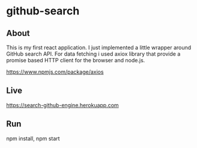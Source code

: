 # github-search

## About

This is my first react application. I just implemented a little wrapper around GitHub search API. For data fetching i used axiox library that provide a promise based HTTP client for the browser and node.js.

https://www.npmjs.com/package/axios

## Live

https://search-github-engine.herokuapp.com

## Run

npm install, npm start
